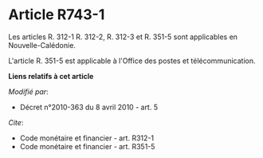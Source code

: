 # Article R743-1

Les articles R. 312-1 R. 312-2, R. 312-3 et R. 351-5 sont applicables en Nouvelle-Calédonie.

L'article R. 351-5 est applicable à l'Office des postes et télécommunication.

**Liens relatifs à cet article**

_Modifié par_:

  - Décret n°2010-363 du 8 avril 2010 - art. 5

_Cite_:

  - Code monétaire et financier - art. R312-1
  - Code monétaire et financier - art. R351-5
